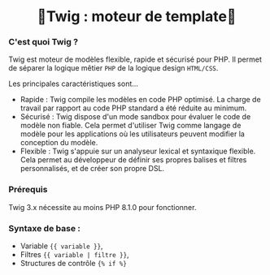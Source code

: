 <h1 align="center">🌿Twig : moteur de template🌿</h1>

### C'est quoi Twig ?
Twig est moteur de modèles flexible, rapide et sécurisé pour PHP. Il permet de séparer la logique mêtier `PHP` de la logique design `HTML/CSS`.

Les principales caractéristiques sont...
- Rapide : Twig compile les modèles en code PHP optimisé. La charge de travail par rapport au code PHP standard a été réduite au minimum.
- Sécurisé : Twig dispose d'un mode sandbox pour évaluer le code de modèle non fiable. Cela permet d'utiliser Twig comme langage de modèle pour les applications où les utilisateurs peuvent modifier la conception du modèle.
- Flexible : Twig s'appuie sur un analyseur lexical et syntaxique flexible. Cela permet au développeur de définir ses propres balises et filtres personnalisés, et de créer son propre DSL.

### Prérequis
Twig 3.x nécessite au moins PHP 8.1.0 pour fonctionner.

### Syntaxe de base :
- Variable `{{ variable }}`,
- Filtres `{{ variable | filtre }}`,
- Structures de contrôle `{% if %} `
